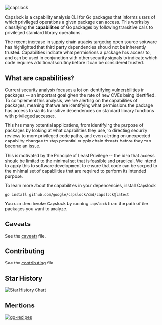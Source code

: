 ![capslock](docs/capslock-banner.png)

Capslock is a capability analysis CLI for Go packages that informs users of
which privileged operations a given package can access. This works by
classifying the **capabilities** of Go packages by following transitive calls to privileged
standard library operations.

The recent increase in supply chain attacks targeting open source software
has highlighted that third party dependencies should not be inherently trusted.
Capabilities indicate what permissions a package has access to, and can be used
in conjunction with other security signals to indicate which code requires
additional scrutiny before it can be considered trusted.

## What are capabilities?

Current security analysis focuses a lot on identifying vulnerabilities in
packages -- an important goal given the rate of new CVEs being identified.
To complement this analysis, we are alerting on the capabilities of packages,
meaning that we are identifying what permissions the package has access to via
its transitive dependencies on standard library functions with privileged
accesses.

This has many potential applications, from identifying the purpose of packages
by looking at what capabilities they use, to directing security reviews to more
privileged code paths, and even alerting on unexpected capability changes to
stop potential supply chain threats before they can become an issue.

This is motivated by the Principle of Least Privilege -- the idea that access
should be limited to the minimal set that is feasible and practical. We intend
to apply this to software development to ensure that code can be scoped to the
minimal set of capabilities that are required to perform its intended purpose.

To learn more about the capabilities in your dependencies, install Capslock

``` shell
go install github.com/google/capslock/cmd/capslock@latest
```

You can then invoke Capslock by running `capslock` from the path of the packages you want to analyze.

## Caveats

See the [caveats](docs/caveats.md) file.

## Contributing

See the [contributing](CONTRIBUTING.md) file.

## Star History

[![Star History Chart](https://api.star-history.com/svg?repos=google/capslock&type=Date)](https://star-history.com/#google/capslock&Date)

## Mentions

[![go-recipes](https://raw.githubusercontent.com/nikolaydubina/go-recipes/main/badge.svg?raw=true)](https://github.com/nikolaydubina/go-recipes)
